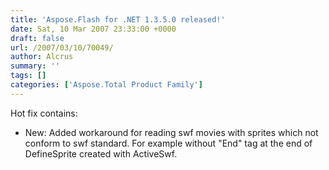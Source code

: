 ```yaml
---
title: 'Aspose.Flash for .NET 1.3.5.0 released!'
date: Sat, 10 Mar 2007 23:33:00 +0000
draft: false
url: /2007/03/10/70049/
author: Alcrus
summary: ''
tags: []
categories: ['Aspose.Total Product Family']
---
```


Hot fix contains:  

*   New: Added workaround for reading swf movies with sprites which not conform to swf standard. For example without "End" tag at the end of DefineSprite created with ActiveSwf.








